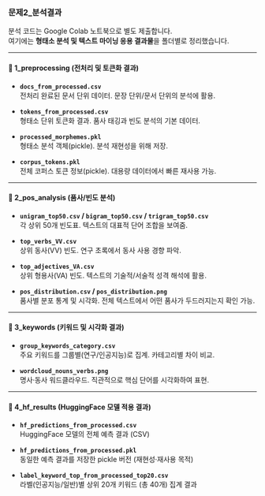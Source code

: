 ### 문제2_분석결과

분석 코드는 Google Colab 노트북으로 별도 제출합니다.  
여기에는 **형태소 분석 및 텍스트 마이닝 응용 결과물**을 폴더별로 정리했습니다.

---

#### 📂 1_preprocessing (전처리 및 토큰화 결과)

- **`docs_from_processed.csv`**  
  전처리 완료된 문서 단위 데이터. 문장 단위/문서 단위의 분석에 활용.

- **`tokens_from_processed.csv`**  
  형태소 단위 토큰화 결과. 품사 태깅과 빈도 분석의 기본 데이터.

- **`processed_morphemes.pkl`**  
  형태소 분석 객체(pickle). 분석 재현성을 위해 저장.

- **`corpus_tokens.pkl`**  
  전체 코퍼스 토큰 정보(pickle). 대용량 데이터에서 빠른 재사용 가능.

---

#### 📂 2_pos_analysis (품사/빈도 분석)

- **`unigram_top50.csv` / `bigram_top50.csv` / `trigram_top50.csv`**  
  각 상위 50개 빈도표. 텍스트의 대표적 단어 조합을 보여줌.

- **`top_verbs_VV.csv`**  
  상위 동사(VV) 빈도. 연구 초록에서 동사 사용 경향 파악.

- **`top_adjectives_VA.csv`**  
  상위 형용사(VA) 빈도. 텍스트의 기술적/서술적 성격 해석에 활용.

- **`pos_distribution.csv` / `pos_distribution.png`**  
  품사별 분포 통계 및 시각화. 전체 텍스트에서 어떤 품사가 두드러지는지 확인 가능.

---

#### 📂 3_keywords (키워드 및 시각화 결과)

- **`group_keywords_category.csv`**  
  주요 키워드를 그룹별(연구/인공지능)로 집계. 카테고리별 차이 비교.

- **`wordcloud_nouns_verbs.png`**  
  명사·동사 워드클라우드. 직관적으로 핵심 단어를 시각화하여 표현.

---

#### 📂 4_hf_results (HuggingFace 모델 적용 결과)

- **`hf_predictions_from_processed.csv`**  
  HuggingFace 모델의 전체 예측 결과 (CSV)

- **`hf_predictions_from_processed.pkl`**  
  동일한 예측 결과를 저장한 pickle 버전 (재현성·재사용 목적)

- **`label_keyword_top_from_processed_top20.csv`**  
  라벨(인공지능/일반)별 상위 20개 키워드 (총 40개) 집계 결과

